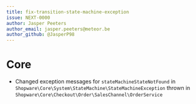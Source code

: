 ```yaml
---
title: fix-transition-state-machine-exception
issue: NEXT-0000
author: Jasper Peeters
author_email: jasper.peeters@meteor.be
author_github: @JasperP98
---
```


# Core

* Changed exception messages for `stateMachineStateNotFound` in `Shopware\Core\System\StateMachine\StateMachineException` thrown in `Shopware\Core\Checkout\Order\SalesChannel\OrderService`
